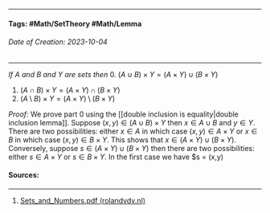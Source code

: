__________________________________________________________________________
#### **Tags:** #Math/SetTheory #Math/Lemma  
###### *Date of Creation: 2023-10-04*
__________________________________________________________________________

*If $A$ and $B$ and $Y$ are sets then*
0. $(A \cup B) \times Y = (A \times Y) \cup (B \times Y)$
1. $(A \cap B) \times Y = (A \times Y) \cap (B \times Y)$
2. $(A \setminus B) \times Y = (A \times Y) \setminus (B \times Y)$

*Proof:* We prove part 0 using the [[double inclusion is equality|double inclusion lemma]]. Suppose $(x,y) \in (A \cup B) \times Y$ then $x \in A \cup B$ and $y \in Y$. There are two possibilities: either $x \in A$ in which case $(x,y) \in A \times Y$ or $x \in B$ in which case $(x,y) \in B \times Y$. This shows that $x \in (A \times Y) \cup (B \times Y)$. Conversely, suppose $s \in (A \times Y) \cup (B \times Y)$ then there are two possibilities: either $s \in A \times Y$ or $s \in B \times Y$. In the first case we have $s = (x,y)
#### Sources:
__________________________________________________________________________
1. [Sets_and_Numbers.pdf (rolandvdv.nl)](https://www.rolandvdv.nl/Sets_and_Numbers.pdf)